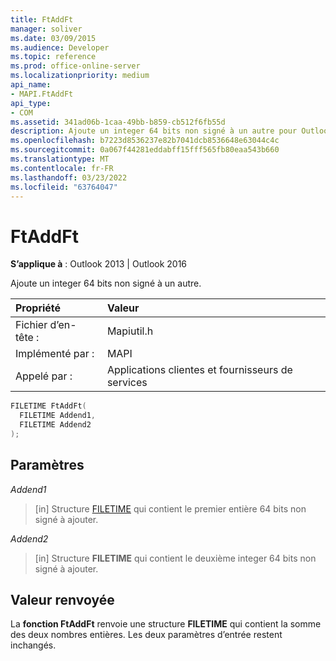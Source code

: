 ```yaml
---
title: FtAddFt
manager: soliver
ms.date: 03/09/2015
ms.audience: Developer
ms.topic: reference
ms.prod: office-online-server
ms.localizationpriority: medium
api_name:
- MAPI.FtAddFt
api_type:
- COM
ms.assetid: 341ad06b-1caa-49bb-b859-cb512f6fb55d
description: Ajoute un integer 64 bits non signé à un autre pour Outlook 2013 ou Outlook 2016.
ms.openlocfilehash: b7223d8536237e82b7041dcb8536648e63044c4c
ms.sourcegitcommit: 0a067f44281eddabff15fff565fb80eaa543b660
ms.translationtype: MT
ms.contentlocale: fr-FR
ms.lasthandoff: 03/23/2022
ms.locfileid: "63764047"
---
```

# <a name="ftaddft"></a>FtAddFt

  
  
**S’applique à** : Outlook 2013 | Outlook 2016 
  
Ajoute un integer 64 bits non signé à un autre.
  
|Propriété |Valeur |
|:-----|:-----|
|Fichier d’en-tête :  <br/> |Mapiutil.h  <br/> |
|Implémenté par :  <br/> |MAPI  <br/> |
|Appelé par :  <br/> |Applications clientes et fournisseurs de services  <br/> |
   
```cpp
FILETIME FtAddFt(
  FILETIME Addend1,
  FILETIME Addend2
);
```

## <a name="parameters"></a>Paramètres

 _Addend1_
  
> [in] Structure [FILETIME](filetime.md) qui contient le premier entière 64 bits non signé à ajouter. 
    
 _Addend2_
  
> [in] Structure **FILETIME** qui contient le deuxième integer 64 bits non signé à ajouter. 
    
## <a name="return-value"></a>Valeur renvoyée

La **fonction FtAddFt** renvoie une structure **FILETIME** qui contient la somme des deux nombres entières. Les deux paramètres d’entrée restent inchangés. 
  

